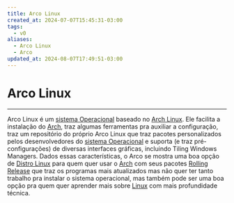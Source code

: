 ```yaml
---
title: Arco Linux
created_at: 2024-07-07T15:45:31-03:00
tags:
  - v0
aliases:
  - Arco Linux
  - Arco
updated_at: 2024-08-07T17:49:51-03:00
---
```

# Arco Linux
----

Arco Linux é um [sistema Operacional](07/2024-06-30-Sistema_Operacional.md) baseado no [Arch Linux](07/2024-07-07-Arch_Linux.md). Ele facilita a instalação do [Arch](07/2024-07-07-Arch_Linux.md), traz algumas ferramentas pra auxiliar a configuração, traz um repositório do próprio Arco Linux que traz pacotes personalizados pelos desenvolvedores do [sistema Operacional](07/2024-06-30-Sistema_Operacional.md) e suporta (e traz pré-configurações) de diversas interfaces gráficas, incluindo Tiling Windows Managers. Dados essas características, o Arco se mostra uma boa opção de [Distro Linux](../../06/30/Distro_Linux.md) para quem quer usar o [Arch](07/2024-07-07-Arch_Linux.md) com seus pacotes [Rolling Release](_insight/2024/07/2024-07-07-Rolling_Release.md) que traz os programas mais atualizados mas não quer ter tanto trabalho pra instalar o sistema operacional, mas também pode ser uma boa opção pra quem quer aprender mais sobre [Linux](08/2024-06-30-Linux.md) com mais profundidade técnica.